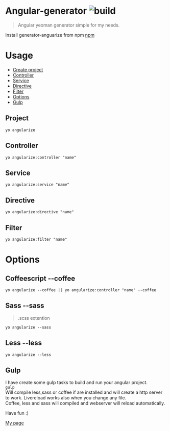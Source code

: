 # Angular-generator ![build](https://travis-ci.org/tkorakas/generator-angularize.svg?branch=master)

> Angular yeoman generator simple for my needs.

Install generator-anguarize from npm
[npm](https://www.npmjs.com/package/generator-angularize)

# Usage
* [Create project](#project)
* [Controller](#controller)
* [Service](#service)
* [Directive](#directive)
* [Filter](#filter)
* [Options](#options)
* [Gulp](#gulp)

## Project
 `yo angularize`

## Controller
`yo angularize:controller "name"`

## Service
`yo angularize:service "name"`

## Directive
`yo angularize:directive "name"`

## Filter
`yo angularize:filter "name"`

# Options
## Coffeescript --coffee    
`yo angularize --coffee || yo angularize:controller "name" --coffee`

## Sass --sass
> .scss extention  

`yo angularize --sass`

## Less --less
`yo angularize --less`

## Gulp
I have create some gulp tasks to build and run your angular project.   
`gulp`     
Will compile less,sass or coffee if are installed and will create a http server  
to work. Livereload works also when you change any file.    
Coffee, less and sass will compiled and webserver will reload automatically.

Have fun :)

[My page](http://tkorakas.github.io)
